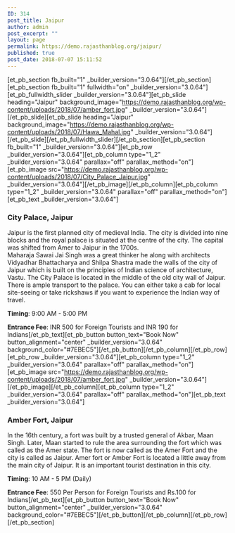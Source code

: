 ```yaml
---
ID: 314
post_title: Jaipur
author: admin
post_excerpt: ""
layout: page
permalink: https://demo.rajasthanblog.org/jaipur/
published: true
post_date: 2018-07-07 15:11:52
---
```

[et_pb_section fb_built="1" \_builder\_version="3.0.64"][/et_pb_section][et_pb_section fb_built="1" fullwidth="on" \_builder\_version="3.0.64"][et_pb_fullwidth_slider \_builder\_version="3.0.64"][et_pb_slide heading="Jaipur" background_image="https://demo.rajasthanblog.org/wp-content/uploads/2018/07/amber_fort.jpg" \_builder\_version="3.0.64"][/et_pb_slide][et_pb_slide heading="Jaipur" background_image="https://demo.rajasthanblog.org/wp-content/uploads/2018/07/Hawa_Mahal.jpg" \_builder\_version="3.0.64"][/et_pb_slide][/et_pb_fullwidth_slider][/et_pb_section][et_pb_section fb_built="1" \_builder\_version="3.0.64"][et_pb_row \_builder\_version="3.0.64"][et_pb_column type="1_2" \_builder\_version="3.0.64" parallax="off" parallax_method="on"][et_pb_image src="https://demo.rajasthanblog.org/wp-content/uploads/2018/07/City_Palace_Jaipur.jpg" \_builder\_version="3.0.64"][/et_pb_image][/et_pb_column][et_pb_column type="1_2" \_builder\_version="3.0.64" parallax="off" parallax_method="on"][et_pb_text \_builder\_version="3.0.64"]
### City Palace, Jaipur

<span>Jaipur is the first planned city of medieval India. The city is divided into nine blocks and the royal palace is situated at the centre of the city. The capital was shifted from Amer to Jaipur in the 1700s.</span>  
<span>Maharaja Sawai Jai Singh was a great thinker he along with architects Vidyadhar Bhattacharya and Shilpa Shastra made the walls of the city of Jaipur</span><span> which is built on the principles of Indian science of architecture, Vastu. The City Palace is located in the middle of the old city wall of Jaipur. There is ample transport to the palace. You can either take a cab for local site-seeing or take rickshaws if you want to experience the Indian way of travel.</span><span> </span>

<span><strong>Timing</strong>: 9:00 AM - 5:00 PM</span>

<span><strong>Entrance Fee</strong>: INR 500 for Foreign Tourists and INR 190 for Indians</span>[/et_pb_text][et_pb_button button_text="Book Now" button_alignment="center" \_builder\_version="3.0.64" background_color="#7EBEC5"][/et_pb_button][/et_pb_column][/et_pb_row][et_pb_row \_builder\_version="3.0.64"][et_pb_column type="1_2" \_builder\_version="3.0.64" parallax="off" parallax_method="on"][et_pb_image src="https://demo.rajasthanblog.org/wp-content/uploads/2018/07/amber_fort.jpg" \_builder\_version="3.0.64"][/et_pb_image][/et_pb_column][et_pb_column type="1_2" \_builder\_version="3.0.64" parallax="off" parallax_method="on"][et_pb_text \_builder\_version="3.0.64"]

### Amber Fort, Jaipur

<span>In the 16th century, a fort was built by a trusted general of Akbar, Maan Singh. Later, Maan started to rule the area surrounding the fort which was called as the Amer state. The fort is now called as the </span>Amer Fort<span> and the city is called as Jaipur. Amer fort or Amber Fort is located a little away from the main </span>city of Jaipur<span>. It is an important tourist destination in this city.</span>

<span><strong>Timing</strong>: 10 AM - 5 PM (Daily)</span>

<span><strong>Entrance Fee</strong>: 550 Per Person for Foreign Tourists and Rs.100 for Indians</span>[/et_pb_text][et_pb_button button_text="Book Now" button_alignment="center" \_builder\_version="3.0.64" background_color="#7EBEC5"][/et_pb_button][/et_pb_column][/et_pb_row][/et_pb_section]